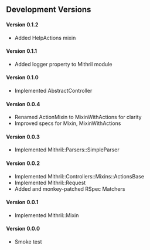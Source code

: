 ## Development Versions

#### Version 0.1.2
  * Added HelpActions mixin

#### Version 0.1.1
  * Added logger property to Mithril module

#### Version 0.1.0
  * Implemented AbstractController

#### Version 0.0.4
  * Renamed ActionMixin to MixinWithActions for clarity
  * Improved specs for Mixin, MixinWithActions

#### Version 0.0.3
  * Implemented Mithril::Parsers::SimpleParser

#### Version 0.0.2
  * Implemented Mithril::Controllers::Mixins::ActionsBase
  * Implemented Mithril::Request
  * Added and monkey-patched RSpec Matchers

#### Version 0.0.1
  * Implemented Mithril::Mixin

#### Version 0.0.0
  * Smoke test
